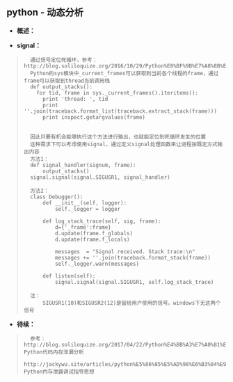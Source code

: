 ## python - 动态分析
- **概述：**
>
>
>
>
>
>
>

- **signal：**
>       通过信号定位死循环，参考：http://blog.soliloquize.org/2016/10/29/Python%E8%BF%9B%E7%A8%8B%E6%AD%BB%E5%BE%AA%E7%8E%AF%E5%AE%9A%E4%BD%8D/
>       Python的sys模块中_current_frames可以获取到当前各个线程的frame，通过frame可以获取到thread当前调用栈
>       def output_stacks():
>         for tid, frame in sys._current_frames().iteritems():
>           print 'thread: ', tid
>           print ''.join(traceback.format_list(traceback.extract_stack(frame)))
>           print inspect.getargvalues(frame)
>
>
>       因此只要有机会能够执行这个方法进行输出，也就能定位到死循环发生的位置
>       这种需求下可以考虑使用signal，通过定义signal处理函数来让进程按既定方式输出内容
>       方法1：
>       def signal_handler(signum, frame):
>           output_stacks()
>       signal.signal(signal.SIGUSR1, signal_handler)
>
>       方法2：
>       class Debugger():
>           def __init__(self, logger):
>               self._logger = logger
>
>           def log_stack_trace(self, sig, frame):
>               d={'_frame':frame}
>               d.update(frame.f_globals)
>               d.update(frame.f_locals)
>
>               messages  = "Signal received. Stack trace:\n"
>               messages += ''.join(traceback.format_stack(frame))
>               self._logger.warn(messages)
>
>           def listen(self):
>               signal.signal(signal.SIGUSR1, self.log_stack_trace)
>
>       注：
>           SIGUSR1(10)和SIGUSR2(12)是留给用户使用的信号。windows下无这两个信号
>
>
>
>
>
>
>
>
>
>
>
>
>
>
>

- **待续：**
>       参考：http://blog.soliloquize.org/2017/04/22/Python%E4%BB%A3%E7%A0%81%E5%86%85%E5%AD%98%E6%B3%84%E6%BC%8F%E5%88%86%E6%9E%90/   Python代码内存泄漏分析
>           http://jackywu.site/articles/python%E5%86%85%E5%AD%98%E6%B3%84%E9%9C%B2%E8%B0%83%E8%AF%95%E6%8C%87%E5%AF%BC%E6%80%9D%E6%83%B3/  Python内存泄露调试指导思想
>
>
>
>
>
>
>
>
>
>
>
>
>
>
>
>
>
>
>
>
>
>
>
>
